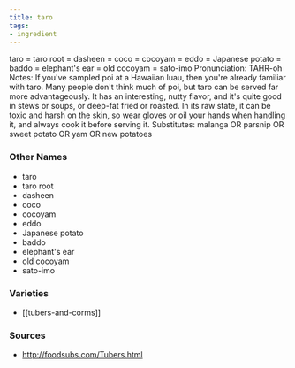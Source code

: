 ```yaml
---
title: taro
tags:
- ingredient
---
```

taro = taro root = dasheen = coco = cocoyam = eddo = Japanese potato = baddo = elephant's ear = old cocoyam = sato-imo Pronunciation: TAHR-oh Notes: If you've sampled poi at a Hawaiian luau, then you're already familiar with taro. Many people don't think much of poi, but taro can be served far more advantageously. It has an interesting, nutty flavor, and it's quite good in stews or soups, or deep-fat fried or roasted. In its raw state, it can be toxic and harsh on the skin, so wear gloves or oil your hands when handling it, and always cook it before serving it. Substitutes: malanga OR parsnip OR sweet potato OR yam OR new potatoes

### Other Names

* taro
* taro root
* dasheen
* coco
* cocoyam
* eddo
* Japanese potato
* baddo
* elephant's ear
* old cocoyam
* sato-imo

### Varieties

* [[tubers-and-corms]]

### Sources
* http://foodsubs.com/Tubers.html
